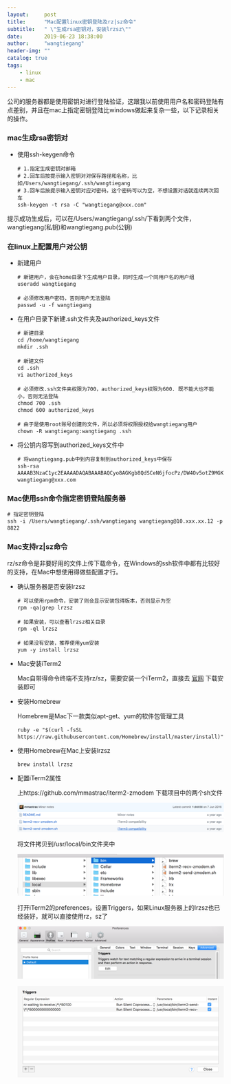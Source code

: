 ```yaml
---
layout:     post
title:      "Mac配置linux密钥登陆及rz|sz命令"
subtitle:   " \"生成rsa密钥对，安装lrzsz\""
date:       2019-06-23 18:38:00
author:     "wangtiegang"
header-img: ""
catalog: true
tags:
    - linux
    - mac
---
```


公司的服务器都是使用密钥对进行登陆验证，这跟我以前使用用户名和密码登陆有点差别，并且在mac上指定密钥登陆比windows做起来复杂一些，以下记录相关的操作。

### mac生成rsa密钥对

* 使用ssh-keygen命令
  
  ```shell
  # 1.指定生成密钥对邮箱
  # 2.回车后按提示输入密钥对对保存路径和名称，比如/Users/wangtiegang/.ssh/wangtiegang
  # 3.回车后按提示输入密钥对应对密码，这个密码可以为空，不想设置对话就连续两次回车
  ssh-keygen -t rsa -C "wangtiegang@xxx.com"
  ```

提示成功生成后，可以在/Users/wangtiegang/.ssh/下看到两个文件，wangtiegang(私钥)和wangtiegang.pub(公钥)

### 在linux上配置用户对公钥

* 新建用户
  
  ```shell
  # 新建用户，会在home目录下生成用户目录，同时生成一个同用户名的用户组
  useradd wangtiegang

  # 必须修改用户密码，否则用户无法登陆
  passwd -u -f wangtiegang
  ```

* 在用户目录下新建.ssh文件夹及authorized_keys文件
  
  ```shell
  # 新建目录
  cd /home/wangtiegang
  mkdir .ssh

  # 新建文件
  cd .ssh
  vi authorized_keys

  # 必须修改.ssh文件夹权限为700，authorized_keys权限为600. 既不能大也不能小，否则无法登陆
  chmod 700 .ssh 
  chmod 600 authorized_keys 

  # 由于是使用root账号创建的文件，所以必须将权限授权给wangtiegang用户
  chown -R wangtiegang:wangtiegang .ssh
  ```

* 将公钥内容写到authorized_keys文件中
  
  ```shell
  # 将wangtiegang.pub中到内容复制到authorized_keys中保存
  ssh-rsa AAAAB3NzaC1yc2EAAAADAQABAAABAQCyo8AGKgb8QdSCeN6jfocPz/DW4Ov5otZ9MGK5SsROL3ABt8OEquqbIP7ErQKrmddeMZvbJvdeQjjQqvPCaX0BymZti7iZ4VkpLHTQ4vHDQUbVz2JNnd+aztlC/EnVRykbv/bvzkze/XQYrzln4SyLOW95WBA+m37NYpMZ+TvG5sCSi7vrjjfBRZhTf919l4pnc0s6qJGmTEHQhFeI5Jw2Ut94z5ZID0XwIviMLCjxj7VtO3mFfQyDXdVb2ztwa089Yn4xImQvmcir9XDGSyyCM5eo3Zkrdc7nK1KyEnHdut+k3edPPtUPZlo7omCCtVaIydUKV0snl7kq6GaNlU0p wangtiegang@xxx.com
  ```

### Mac使用ssh命令指定密钥登陆服务器

```shell
# 指定密钥登陆
ssh -i /Users/wangtiegang/.ssh/wangtiegang wangtiegang@10.xxx.xx.12 -p 8822
```

### Mac支持rz|sz命令

rz/sz命令是非要好用的文件上传下载命令，在Windows的ssh软件中都有比较好的支持，在Mac中想使用得做些配置才行。

* 确认服务器是否安装lrzsz
  
  ```shell
  # 可以使用rpm命令，安装了则会显示安装包得版本，否则显示为空
  rpm -qa|grep lrzsz

  # 如果安装，可以查看lrzsz相关目录
  rpm -ql lrzsz
  
  # 如果没有安装，推荐使用yum安装
  yum -y install lrzsz
  ```

* Mac安装iTerm2
  
  Mac自带得命令终端不支持rz/sz，需要安装一个iTerm2，直接去 [官网](https://www.iterm2.com/) 下载安装即可

* 安装Homebrew
  
  Homebrew是Mac下一款类似apt-get、yum的软件包管理工具

  ```shell
  ruby -e "$(curl -fsSL https://raw.githubusercontent.com/Homebrew/install/master/install)"
  ```

* 使用Homebrew在Mac上安装lrzsz
  
  ```shell
  brew install lrzsz
  ```

* 配置iTerm2属性
  
  上https://github.com/mmastrac/iterm2-zmodem  下载项目中的两个sh文件

  ![lrzsz-1](/img/in-post/2019-06/lrzsz-1.png)

  将文件拷贝到/usr/local/bin文件夹中

  ![lrzsz-2](/img/in-post/2019-06/lrzsz-2.png)

  打开iTerm2的preferences，设置Triggers，如果Linux服务器上的lrzsz也已经装好，就可以直接使用rz，sz了

  ![lrzsz-3](/img/in-post/2019-06/lrzsz-3.png)

  ![lrzsz-4](/img/in-post/2019-06/lrzsz-4.png)
